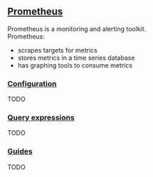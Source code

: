 ## [Prometheus](https://prometheus.io/)

Prometheus is a monitoring and alerting toolkit.  
Prometheus:
* scrapes targets for metrics
* stores metrics in a time series database
* has graphing tools to consume metrics

### [Configuration](https://prometheus.io/docs/prometheus/latest/configuration/configuration/)

TODO  

### [Query expressions](https://prometheus.io/docs/prometheus/latest/querying/basics/)

TODO  

### [Guides](https://prometheus.io/docs/guides/)

TODO  
